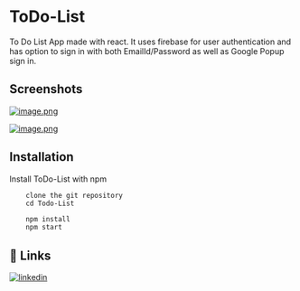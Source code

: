 # ToDo-List
To Do List App made with react. It uses firebase for user authentication and has option to sign in with both EmailId/Password as well as Google Popup sign in.

## Screenshots

[![image.png](https://i.postimg.cc/sXxdH90X/image.png)](https://postimg.cc/xkw4cHQD)

[![image.png](https://i.postimg.cc/kgygkswF/image.png)](https://postimg.cc/HrVmMQqV)


## Installation

Install ToDo-List with npm
```
    clone the git repository
    cd Todo-List
```

```bash
    npm install
    npm start 
```
    

## 🔗 Links
[![linkedin](https://img.shields.io/badge/linkedin-0A66C2?style=for-the-badge&logo=linkedin&logoColor=white)](https://www.linkedin.com/in/swapnilsingh99/)
